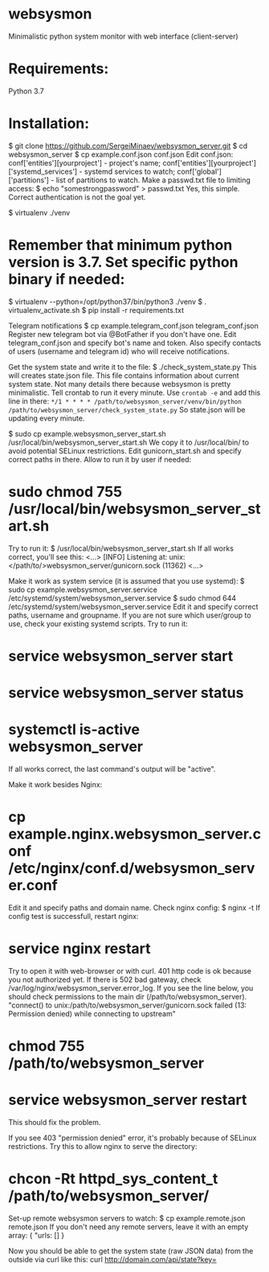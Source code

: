 # websysmon
Minimalistic python system monitor with web interface (client-server)

# Requirements:
Python 3.7

# Installation:
$ git clone https://github.com/SergeiMinaev/websysmon_server.git
$ cd websysmon_server
$ cp example.conf.json conf.json
Edit conf.json:
  conf['entities'][yourproject'] - project's name;
  conf['entities'][yourproject']['systemd_services'] - systemd services to watch;
  conf['global']['partitions'] - list of partitions to watch.
Make a passwd.txt file to limiting access:
$ echo "somestrongpassword" > passwd.txt
Yes, this simple. Correct authentication is not the goal yet.

$ virtualenv ./venv
# Remember that minimum python version is 3.7. Set specific python binary if needed:
$ virtualenv --python=/opt/python37/bin/python3 ./venv
$ . virtualenv_activate.sh
$ pip install -r requirements.txt

Telegram notifications
$ cp example.telegram_conf.json telegram_conf.json
Register new telegram bot via @BotFather if you don't have one.
Edit telegram_conf.json and specify bot's name and token.
Also specify contacts of users (username and telegram id) who will receive notifications.

Get the system state and write it to the file:
$ ./check_system_state.py
This will creates state.json file. This file contains information about current system
state. Not many details there because websysmon is pretty minimalistic.
Tell crontab to run it every minute. Use `crontab -e` and add this line in there:
`*/1 * * * * /path/to/websysmon_server/venv/bin/python /path/to/websysmon_server/check_system_state.py`
So state.json will be updating every minute.

$ sudo cp example.websysmon_server_start.sh /usr/local/bin/websysmon_server_start.sh
We copy it to /usr/local/bin/ to avoid potential SELinux restrictions.
Edit gunicorn_start.sh and specify correct paths in there.
Allow to run it by user if needed:
# sudo chmod 755 /usr/local/bin/websysmon_server_start.sh
Try to run it:
$ /usr/local/bin/websysmon_server_start.sh
If all works correct, you'll see this:
<...>
[INFO] Listening at: unix:</path/to/>websysmon_server/gunicorn.sock (11362)
<...>

Make it work as system service (it is assumed that you use systemd):
$ sudo cp example.websysmon_server.service /etc/systemd/system/websysmon_server.service
$ sudo chmod 644 /etc/systemd/system/websysmon_server.service
Edit it and specify correct paths, username and groupname.
If you are not sure which user/group to use, check your existing systemd scripts.
Try to run it:
# service websysmon_server start
# service websysmon_server status
# systemctl is-active websysmon_server
If all works correct, the last command's output will be "active".

Make it work besides Nginx:
# cp example.nginx.websysmon_server.conf /etc/nginx/conf.d/websysmon_server.conf
Edit it and specify paths and domain name.
Check nginx config:
$ nginx -t
If config test is successfull, restart nginx:
# service nginx restart

Try to open it with web-browser or with curl. 401 http code is ok because you not
authorized yet. If there is 502 bad gateway, check /var/log/nginx/websysmon_server.error_log.
If you see the line below, you should check permissions to the main dir (/path/to/websysmon_server).
"connect() to unix:/path/to/websysmon_server/gunicorn.sock failed (13: Permission denied) while
connecting to upstream"
# chmod 755 /path/to/websysmon_server
# service websysmon_server restart
This should fix the problem.

If you see 403 "permission denied" error, it's probably because of SELinux restrictions. Try this to allow nginx to serve the directory:
# chcon -Rt httpd_sys_content_t /path/to/websysmon_server/

Set-up remote websysmon servers to watch:
$ cp example.remote.json remote.json
If you don't need any remote servers, leave it with an empty array:
{
  "urls: []
}

Now you should be able to get the system state (raw JSON data) from the outside via curl like this:
curl http://domain.com/api/state?key=<password>
